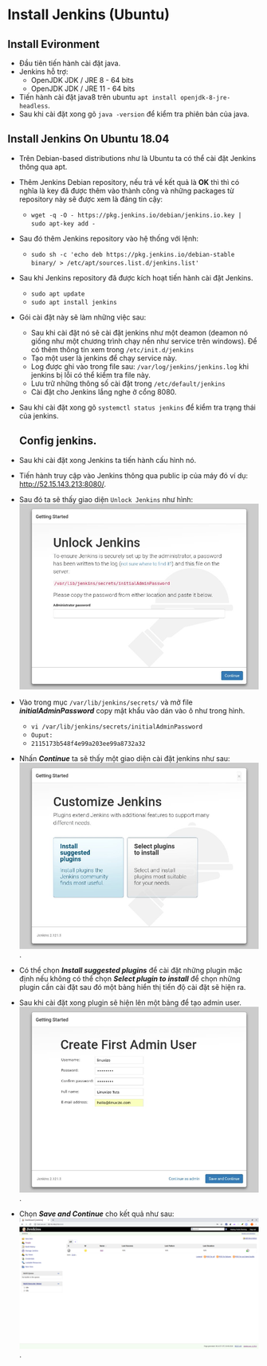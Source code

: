 # Install Jenkins (Ubuntu)

## Install Evironment
- Đầu tiên tiến hành cài đặt java.
- Jenkins hỗ trợ:
  - OpenJDK JDK / JRE 8 - 64 bits
  - OpenJDK JDK / JRE 11 - 64 bits
- Tiến hành cài đặt java8 trên ubuntu ```apt install openjdk-8-jre-headless```.
- Sau khi cài đặt xong gõ ```java -version``` để kiểm tra phiên bản của java.
## Install Jenkins On Ubuntu 18.04
- Trên Debian-based distributions như là Ubuntu ta có thể cài đặt Jenkins thông qua apt.
- Thêm Jenkins Debian repository, nếu trả về kết quả là **OK** thì thì có nghĩa là key đã được thêm vào thành công và những packages từ repository này sẽ được xem là đáng tin cậy: 
  - ```wget -q -O - https://pkg.jenkins.io/debian/jenkins.io.key | sudo apt-key add -```
- Sau đó thêm Jenkins repository vào hệ thống với lệnh:
  - ```sudo sh -c 'echo deb https://pkg.jenkins.io/debian-stable binary/ > /etc/apt/sources.list.d/jenkins.list'```
- Sau khi Jenkins repository đã được kích hoạt tiến hành cài đặt Jenkins.
  - ```sudo apt update```
  - ```sudo apt install jenkins```
- Gói cài đặt này sẽ làm những việc sau:
  - Sau khi cài đặt nó sẽ cài đặt jenkins như một deamon (deamon nó giống như một chương trình chạy nền như service trên windows). Để có thêm thông tin xem trong ```/etc/init.d/jenkins ```
  - Tạo một user là jenkins để chạy service này.
  - Log được ghi vào trong file sau: ```/var/log/jenkins/jenkins.log``` khi jenkins bị lỗi có thể kiểm tra file này.
  - Lưu trữ những thông số cài đặt trong ```/etc/default/jenkins```
  - Cài đặt cho Jenkins lắng nghe ở cổng 8080.
- Sau khi cài đặt xong gõ ```systemctl status jenkins``` để kiểm tra trạng thái của jenkins.
  ## Config jenkins.
- Sau khi cài đặt xong Jenkins ta tiến hành cấu hình nó.
- Tiến hành truy cập vào Jenkins thông qua public ip của máy đó ví dụ: http://52.15.143.213:8080/.
- Sau đó ta sẽ thấy giao diện `Unlock Jenkins` như hình:
![image](images/unlock-jenkins.jpg)
- Vào trong mục `/var/lib/jenkins/secrets/` và mở file ***initialAdminPassword*** copy mật khẩu vào dán vào ô như trong hình.
  - ```vi /var/lib/jenkins/secrets/initialAdminPassword```
  - ```Ouput:```
  - ```2115173b548f4e99a203ee99a8732a32```

- Nhấn ***Continue*** ta sẽ thấy một giao diện cài đặt jenkins như sau:
![image](images/customize-jenkins.jpg).
- Có thể chọn ***Install suggested plugins*** để cài đặt những plugin mặc định nếu không có thể chọn ***Select plugin to install*** để chọn những plugin cần cài đặt sau đó một bảng hiển thị tiến độ cài đặt sẽ hiện ra.
- Sau khi cài đặt xong plugin sẽ hiện lên một bảng để tạo admin user.
![image](images/jenkins-create-admin-user.jpg).
- Chọn ***Save and Continue*** cho kết quả như sau:
![home](images/home.png).